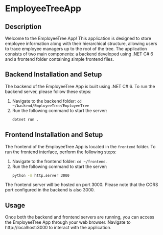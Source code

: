 # EmployeeTreeApp

## Description
Welcome to the EmployeeTree App! This application is designed to store employee information along with their hierarchical structure, allowing users to trace employee managers up to the root of the tree. The application consists of two main components: a backend developed using .NET C# 6 and a frontend folder containing simple frontend files.

## Backend Installation and Setup
The backend of the EmployeeTree App is built using .NET C# 6. To run the backend server, please follow these steps:

1. Navigate to the backend folder: `cd ~/backend/EmployeeTree/EmployeeTree`
2. Run the following command to start the server:
   ```bash
   dotnet run .

## Frontend Installation and Setup
The frontend of the EmployeeTree App is located in the `frontend` folder. To run the frontend interface, perform the following steps:
1. Navigate to the frontend folder: `cd ~/frontend`.
2. Run the following command to start the server:
   ```bash
   python -m http.server 3000

  The frontend server will be hosted on port 3000. Please note that the CORS port configured in the backend is also 3000.

## Usage
Once both the backend and frontend servers are running, you can access the EmployeeTree App through your web browser. Navigate to http://localhost:3000 to interact with the application.
